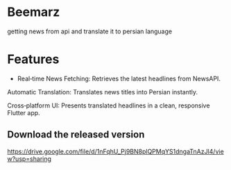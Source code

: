 # Beemarz

getting news from api and translate it to persian language

# Features

  - Real‑time News Fetching: Retrieves the latest headlines from NewsAPI.

  Automatic Translation: Translates news titles into Persian instantly.

  Cross‑platform UI: Presents translated headlines in a clean, responsive Flutter app.

## Download the released version

https://drive.google.com/file/d/1nFqhU_Pj9BN8plQPMqYS1dngaTnAzJl4/view?usp=sharing
